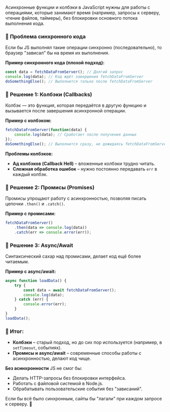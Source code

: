 Асинхронные функции и колбэки в JavaScript нужны для работы с операциями, которые занимают время (например, запросы к серверу, чтение файлов, таймеры), без блокировки основного потока выполнения кода.  

### 🔹 **Проблема синхронного кода**  
Если бы JS выполнял такие операции синхронно (последовательно), то браузер "зависал" бы на время их выполнения.  

**Пример синхронного кода (плохой подход):**  
```javascript
const data = fetchDataFromServer(); // Долгий запрос
console.log(data); // Код ждёт завершения fetchDataFromServer
doSomethingElse(); // Выполнится только после fetchDataFromServer
```

### 🔹 **Решение 1: Колбэки (Callbacks)**  
Колбэк — это функция, которая передаётся в другую функцию и вызывается после завершения асинхронной операции.  

**Пример с колбэком:**  
```javascript
fetchDataFromServer(function(data) {
    console.log(data); // Сработает после получения данных
});
doSomethingElse(); // Выполнится сразу, не дожидаясь fetchDataFromServer
```

**Проблемы колбэков:**  
- **Ад колбэков (Callback Hell)** – вложенные колбэки трудно читать.  
- **Сложная обработка ошибок** – нужно постоянно передавать `err` в каждый колбэк.  

### 🔹 **Решение 2: Промисы (Promises)**  
Промисы упрощают работу с асинхронностью, позволяя писать цепочки `.then()` и `.catch()`.  

**Пример с промисами:**  
```javascript
fetchDataFromServer()
    .then(data => console.log(data))
    .catch(err => console.error(err));
```

### 🔹 **Решение 3: Async/Await**  
Синтаксический сахар над промисами, делает код ещё более читаемым.  

**Пример с async/await:**  
```javascript
async function loadData() {
    try {
        const data = await fetchDataFromServer();
        console.log(data);
    } catch (err) {
        console.error(err);
    }
}
loadData();
```

### **📌 Итог:**  
- **Колбэки** – старый подход, но до сих пор используется (например, в `setTimeout`, событиях).  
- **Промисы и async/await** – современные способы работы с асинхронностью, делают код чище.  

**Без асинхронности** JS не смог бы:  
- Делать HTTP-запросы без блокировки интерфейса.  
- Работать с файловой системой в Node.js.  
- Обрабатывать пользовательские события без "зависаний".  

Если бы всё было синхронным, сайты бы "лагали" при каждом запросе к серверу. 🚀